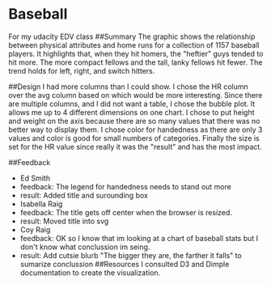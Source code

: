 # Baseball
For my udacity EDV class
##Summary 
The graphic shows the relationship between physical attributes and home runs for a collection of 1157 baseball players.
It highlights that, when they hit homers, the "heftier" guys tended to hit more. The more compact fellows and the tall, lanky fellows hit fewer. The trend holds for left, right, and switch hitters. 


##Design
I had more columns than I could show. I chose the HR column over the avg column based on which would be more interesting. 
Since there are multiple columns, and I did not want a table, I chose the bubble plot. It allows me up to 4 different dimensions
on one chart. I chose to put height and weight on the axis because there are so many values that there was no better way to display them. I chose color for handedness as there are only 3 values and color is good for small numbers of categories. Finally the size is set for the HR value since really it was the "result" and has the most impact.

##Feedback 
* Ed Smith 
 * feedback: The legend for handedness needs to stand out more
 * result: Added title and surounding box
* Isabella Raig
 * feedback: The title gets off center when the browser is resized.
 * result: Moved title into svg 
* Coy Raig
 * feedback: OK so I know that im looking at a chart of baseball stats but I don't know what conclussion im seing.
 * result: Add cutsie blurb "The bigger they are, the farther it falls" to sumarize conclussion
##Resources 
I consulted D3 and Dimple documentation to create the visualization.
